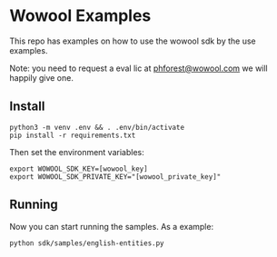 # Wowool Examples

This repo has examples on how to use the wowool sdk by the use examples.

Note: you need to request a eval lic at phforest@wowool.com we will happily give one.

## Install

    python3 -m venv .env && . .env/bin/activate
    pip install -r requirements.txt


Then set the environment variables:

    export WOWOOL_SDK_KEY=[wowool_key]
    export WOWOOL_SDK_PRIVATE_KEY="[wowool_private_key]"

## Running

Now you can start running the samples. As a example:

    python sdk/samples/english-entities.py

